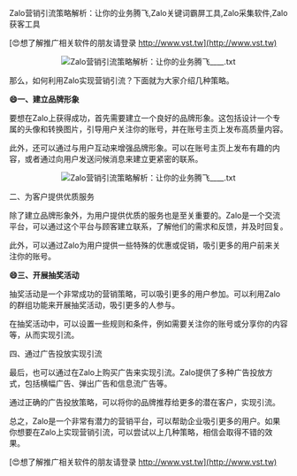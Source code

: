 Zalo营销引流策略解析：让你的业务腾飞,Zalo关键词霸屏工具,Zalo采集软件,Zalo获客工具

[😍想了解推广相关软件的朋友请登录 http://www.vst.tw](http://www.vst.tw)

 <center><img src="https://vst.tw/MP4/tuiguang/png/4.png" alt="Zalo营销引流策略解析：让你的业务腾飞____.txt"></center>

那么，如何利用Zalo实现营销引流？下面就为大家介绍几种策略。

**😄一、建立品牌形象**

要想在Zalo上获得成功，首先需要建立一个良好的品牌形象。这包括设计一个专属的头像和转换图片，引导用户关注你的账号，并在账号主页上发布高质量内容。

此外，还可以通过与用户互动来增强品牌形象。可以在账号主页上发布有趣的内容，或者通过向用户发送问候消息来建立更紧密的联系。

 <center><img src="https://vst.tw/MP4/tuiguang/png/8.png" alt="Zalo营销引流策略解析：让你的业务腾飞____.txt"></center>

二、为客户提供优质服务

除了建立品牌形象外，为用户提供优质的服务也是至关重要的。Zalo是一个交流平台，可以通过这个平台与顾客建立联系，了解他们的需求和反馈，并及时回复。

此外，可以通过Zalo为用户提供一些特殊的优惠或促销，吸引更多的用户前来关注你的账号。

**😄三、开展抽奖活动**

抽奖活动是一个非常成功的营销策略，可以吸引更多的用户参加。可以利用Zalo的群组功能来开展抽奖活动，吸引更多的人参与。

在抽奖活动中，可以设置一些规则和条件，例如需要关注你的账号或分享你的内容等，从而实现引流。

四、通过广告投放实现引流

最后，也可以通过在Zalo上购买广告来实现引流。Zalo提供了多种广告投放方式，包括横幅广告、弹出广告和信息流广告等。

通过正确的广告投放策略，可以将你的品牌推荐给更多的潜在客户，实现引流。

总之，Zalo是一个非常有潜力的营销平台，可以帮助企业吸引更多的用户。如果你想要在Zalo上实现营销引流，可以尝试以上几种策略，相信会取得不错的效果。

[😍想了解推广相关软件的朋友请登录 http://www.vst.tw](http://www.vst.tw)



